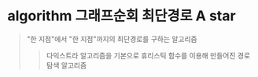 # algorithm 그래프순회 최단경로 A star

> "한 지점"에서 "한 지점"까지의 최단경로를 구하는 알고리즘
>
> > 다익스트라 알고리즘을 기본으로 휴리스틱 함수를 이용해 만들어진 경로 탐색 알고리즘
